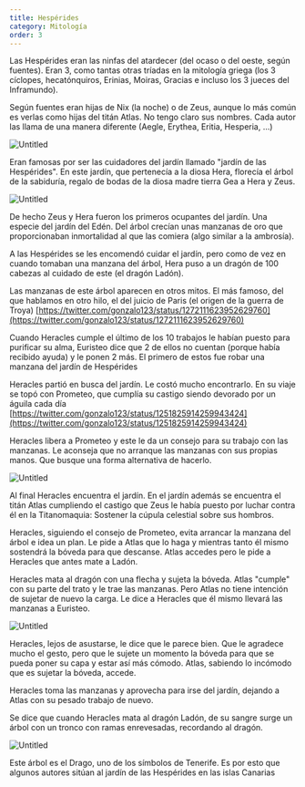 ```yaml
---
title: Hespérides
category: Mitología
order: 3
---
```


Las Hespérides eran las ninfas del atardecer (del ocaso o del oeste, según fuentes). Eran 3, como tantas otras tríadas en la mitología griega (los 3 cíclopes, hecatónquiros, Erinias, Moiras, Gracias e incluso los 3 jueces del Inframundo).

Según fuentes eran hijas de Nix (la noche) o de Zeus, aunque lo más común es verlas como hijas del titán Atlas. No tengo claro sus nombres. Cada autor las llama de una manera diferente (Aegle, Erythea, Eritia, Hesperia, ...)

![Untitled]({{site.baseurl}}/images/Hespe%CC%81rides%20e0f064ad30bf4b5caad56df72958d2b4/File_GardenHesperides_BurneJones_jpg_-_Wikipedia.jpg)

Eran famosas por ser las cuidadores del jardín llamado "jardín de las Hespérides". En este jardín, que pertenecía a la diosa Hera, florecía el árbol de la sabiduría, regalo de bodas de la diosa madre tierra Gea a Hera y Zeus.

![Untitled]({{site.baseurl}}/images/Hespe%CC%81rides%20e0f064ad30bf4b5caad56df72958d2b4/Frederic_Leighton_-_The_Garden_of_the_Hesperides_-_Hesperides_-_Wikipedia__la_enciclopedia_libre.jpg)

De hecho Zeus y Hera fueron los primeros ocupantes del jardín. Una especie del jardín del Edén. Del árbol crecían unas manzanas de oro que proporcionaban inmortalidad al que las comiera (algo similar a la ambrosía).

A las Hespérides se les encomendó cuidar el jardín, pero como de vez en cuando tomaban una manzana del árbol, Hera puso a un dragón de 100 cabezas al cuidado de este (el dragón Ladón).

Las manzanas de este árbol aparecen en otros mitos. El más famoso, del que hablamos en otro hilo, el del juicio de Paris (el origen de la guerra de Troya) [https://twitter.com/gonzalo123/status/1272111623952629760](https://twitter.com/gonzalo123/status/1272111623952629760)

Cuando Heracles cumple el último de los 10 trabajos le habían puesto para purificar su alma, Euristeo dice que 2 de ellos no cuentan (porque había recibido ayuda) y le ponen 2 más. El primero de estos fue robar una manzana del jardín de Hespérides

Heracles partió en busca del jardín. Le costó mucho encontrarlo. En su viaje se topó con Prometeo, que cumplía su castigo siendo devorado por un águila cada día [https://twitter.com/gonzalo123/status/1251825914259943424](https://twitter.com/gonzalo123/status/1251825914259943424)

Heracles libera a Prometeo y este le da un consejo para su trabajo con las manzanas. Le aconseja que no arranque las manzanas con sus propias manos. Que busque una forma alternativa de hacerlo.

![Untitled]({{site.baseurl}}/images/Hespe%CC%81rides%20e0f064ad30bf4b5caad56df72958d2b4/prometeo_heracles_-_Buscar_con_Google.jpg)

Al final Heracles encuentra el jardín. En el jardín además se encuentra el titán Atlas cumpliendo el castigo que Zeus le había puesto por luchar contra él en la Titanomaquia: Sostener la cúpula celestial sobre sus hombros.

Heracles, siguiendo el consejo de Prometeo, evita arrancar la manzana del árbol e idea un plan. Le pide a Atlas que lo haga y mientras tanto él mismo sostendrá la bóveda para que descanse. Atlas accedes pero le pide a Heracles que antes mate a Ladón.

Heracles mata al dragón con una flecha y sujeta la bóveda. Atlas "cumple" con su parte del trato y le trae las manzanas. Pero Atlas no tiene intención de sujetar de nuevo la carga. Le dice a Heracles que él mismo llevará las manzanas a Euristeo.

![Untitled]({{site.baseurl}}/images/Hespe%CC%81rides%20e0f064ad30bf4b5caad56df72958d2b4/heracles_atlas_-_Buscar_con_Google.jpg)

Heracles, lejos de asustarse, le dice que le parece bien. Que le agradece mucho el gesto, pero que le sujete un momento la bóveda para que se pueda poner su capa y estar así más cómodo. Atlas, sabiendo lo incómodo que es sujetar la bóveda, accede.

Heracles toma las manzanas y aprovecha para irse del jardín, dejando a Atlas con su pesado trabajo de nuevo.

Se dice que cuando Heracles mata al dragón Ladón, de su sangre surge un árbol con un tronco con ramas enrevesadas, recordando al dragón. 

![Untitled]({{site.baseurl}}/images/Hespe%CC%81rides%20e0f064ad30bf4b5caad56df72958d2b4/Dracaena_draco_-_Dracaena_draco_-_Wikipedia__la_enciclopedia_libre.jpg)

Este árbol es el Drago, uno de los símbolos de Tenerife. Es por esto que algunos autores sitúan al jardín de las Hespérides en las islas Canarias
